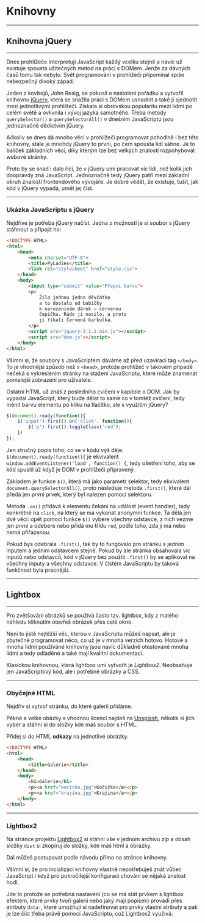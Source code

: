 # Knihovny

---

## Knihovna jQuery

----

Dnes prohlížeče interpretují JavaScript každý vcelku stejně a navíc už existuje spousta užitečných metod na práci s DOMem. Jenže za dávných časů tomu tak nebylo. Svět programování v prohlížeči připomínal spíše nebezpečný divoký západ.

Jeden z kovbojů, John Resig, se pokusil o nastolení pořádku a vytvořil knihovnu [jQuery][], která se snažila práci s DOMem usnadnit a také ji sjednotit mezi jednotlivými prohlížeči. Získala si obrovskou popularitu mezi lidmi po celém světě a ovlivnila i vývoj jazyka samotného. Třeba metody `querySelector()` a `querySelectorAll()` v dnešním JavaScriptu jsou jednoznačně dědictvím jQuery.

Ačkoliv se dnes dá mnoho věcí v prohlížeči programovat pohodlně i bez této knihovny, stále je mnohdy jQuery to první, po čem spousta lidí sáhne. Je to balíček základních věcí, díky kterým lze bez velkých znalostí rozpohybovat webové stránky.

Proto by se snad i dalo říci, že v jQuery umí pracovat víc lidí, než kolik jich doopravdy zná JavaScript. Jednoznačně tedy jQuery patří mezi základní okruh znalostí frontendového vývojáře. Je dobré vědět, že existuje, tušit, jak kód v jQuery vypadá, umět jej číst.

[jQuery]: https://jquery.com/

----

### Ukázka JavaScriptu s jQuery

Nejdříve je potřeba jQuery načíst. 
Jedna z možností je si soubor s jQuery stáhnout a připojit ho:


```html
<!DOCTYPE HTML>
<html>
    <head>
        <meta charset="UTF-8">
        <title>PyLadies</title>
        <link rel="stylesheet" href="style.css">
    </head>
    <body>
        <input type="submit" value="Přepni barvu">
        <p>
            Žilo jednou jedno děvčátko
            a to dostalo od babičky
            k narozeninám dárek – červenou
            čepičku. Rádo ji nosilo, a proto
            jí říkali Červená karkulka.
        </p>
        <script src="jquery-3.1.1.min.js"></script>
        <script src="dom.js"></script>
    </body>
</html>
```

Všimni si, že soubory s JavaScriptem dáváme až před uzavírací tag `</body>`. To je vhodnější způsob 
než v `<head>`, protože prohlížeč v takovém případě nečeká s vykreslením stránky na stažení JavaScriptu, které může znamenat pomalejší zobrazení pro uživatele.

Ostatní HTML už znáš z posledního cvičení v kapitole o DOM. Jak by vypadal JavaScript, který bude dělat to samé co v tomtéž cvičení, tedy měnit barvu elementu po kliku na tlačítko, ale s využitím jQuery?


```js
$(document).ready(function(){
    $('input').first().on('click', function(){
        $('p').first().toggleClass('red');
    })
});
```

Jen stručný popis toho, co se v kódu výš děje: `$(document).ready(function(){` je ekvivalent `window.addEventListener('load', function() {`, tedy ošetření toho, aby se kód spustil až když je DOM v prohlížeči připravený. 

Základem je funkce `$()`, která má jako parametr selektor, tedy ekvivalent `document.querySelectorAll()`, proto následuje metoda `.first()`, která dál předá jen první prvek, který byl nalezen pomocí selektoru. 

Metoda `.on()` přidává k elementu čekání na událost (event handler), tady konkrétně na `click`, na který se má vykonat anonymní funkce. Ta dělá jen dvě věci: opět pomocí funkce `$()` vybere všechny odstavce, z nich vezme jen první a odebere nebo přidá mu třídu `red`, podle toho, zda ji má nebo nemá přiřazenou. 

Pokud bys odebrala `.first()`, tak by to fungovalo pro stránku s jedním inputem a jedním odstavcem stejně. Pokud by ale stránka obsahovala víc inputů nebo odstavců, kód v jQuery bez použití `.first()` by se aplikoval na všechny inputy a všechny odstavce. V čistém JavaScriptu by taková funkčnost byla pracnější.


---

## Lightbox

----

Pro zvětšování obrázků se používá často tzv. lightbox, kdy z malého náhledu kliknutím otevřeš obrázek přes celé okno.

Není to jistě nejtěžší věc, kterou v JavaScriptu můžeš napsat, ale je zbytečné programovat něco, co už je v mnoha verzích hotovo. Hotové a mnoha lidmi používáné knihovny jsou navíc důkladně otestované mnoha lidmi a tedy odladěné a také mají kvalitní dokumentaci.


Klasickou knihovnou, která lightbox umí vytvořit je _Lightbox2_. Neobsahuje jen JavaScriptový kód, ale i potřebné obrázky a CSS.

----

### Obyčejné HTML


Nejdřív si vytvoř stránku, do které galerii přidáme.

Pěkné a velké obázky s vhodnou licencí najdeš na [Unsplash](https://unsplash.com/), několik si jich vyber a stáhni si do složky kde máš soubor s HTML.

Přidej si do HTML **odkazy** na jednotlivé obrázky.


```html
<!DOCTYPE HTML>
<html>
    <head>
        <title>Galerie</title>
    </head>
    <body>
        <h1>Galerie</h1>
        <p><a href="kocicka.jpg">Kočička</a></p>
        <p><a href="krajina.jpg">Krajina</a></p>
    </body>
</html>
```

----

### Lightbox2

Na stránce projektu [Lightbox2](http://lokeshdhakar.com/projects/lightbox2/) si stáhni vše v jednom archívu _zip_ a obsah složky `dist` si zkopíruj do složky, kde máš html a obrázky.

Dál můžeš postupovat podle návodu přímo na stránce knihovny.

Všimni si, že pro incializaci knihovny vlastně nepotřebuješ znát vůbec JavaScript i když pro pokročilejší konfiguraci chování se nějaká znalost hodí. 

Jde to protože se potřebná nastavení (co se má stát prvkem s lightbox efektem, které prvky tvoří galerii nebo jaký mají popisek) provádí přes atributy `data-`, které umožňují si nadefinovat pro prvky vlastní atributy a pak je lze číst třeba právě pomocí JavaScriptu, což Lightbox2 využívá.
